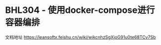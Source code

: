 # BHL304 - 使用docker-compose进行容器编排

文档地址 https://leansoftx.feishu.cn/wiki/wikcnhzSgXjoG91u0te68TCv7Sb
